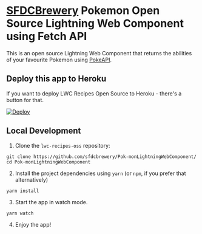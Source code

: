# [SFDCBrewery](https://sfdcbrewery.github.io/) Pokemon Open Source Lightning Web Component using Fetch API   

This is an open source Lightning Web Component that returns the abilities of your favourite Pokemon using [PokeAPI](https://pokeapi.co/).

## Deploy this app to Heroku

If you want to deploy LWC Recipes Open Source to Heroku - there's a button for that.

[![Deploy](https://www.herokucdn.com/deploy/button.svg)](https://heroku.com/deploy)

## Local Development

1. Clone the `lwc-recipes-oss` repository:

```
git clone https://github.com/sfdcbrewery/Pok-monLightningWebComponent/
cd Pok-monLightningWebComponent
```

2. Install the project dependencies using `yarn` (or `npm`, if you prefer that alternatively)

```
yarn install
```

3. Start the app in watch mode.

```
yarn watch
```

4. Enjoy the app!

